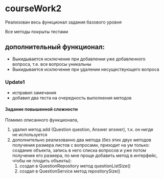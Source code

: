 # courseWork2
Реализован весь функционал задания базового уровня

Все методы покрыты тестами

## дополнительный функционал:
* Выкидывается исключение при добавлении уже добавленного вопроса, т.е. все вопросы уникальны
* Выкидывается исключение при удалении несуществующего вопроса

### Update1
* исправил замечания
* добавил два теста на очередность выполнения методов

#### Задание повышенной сложности
Помимо описанного функционала, 
1. удалил метод add (Question question, Answer answer), т.к. он нигде не используется
2. дополнительно реализованно два метода (без этих двух методов получения размера листов с вопросами, приходит на ум только: создание объекта, запись в него списка вопросов и уже потом получение его размера, по мне проще добавить метод в интерфейс, чтобы не плодить объекты):
    1. создал в QuestionRepository метод questionListSize()
    2. создал в QuestionService метод repositorySize()


